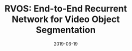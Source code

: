 ---
title: "RVOS: End-to-End Recurrent Network for Video Object Segmentation"
collection: publications
permalink: /publication/2019-CVPR-RVOS
excerpt: 
date: 2019-06-19
authors: "C. Ventura, M. Bellver, A. Girbau, A. Salvador, F. Marques, X. Giro-i-Nieto"
venue: 'Computer Vision and Pattern Recognition (CVPR)'
uri: 'https://imatge-upc.github.io/rvos/'
bibtex: /files/2019-CVPR-RVOS_bib.txt
pdf: https://openaccess.thecvf.com/content_CVPR_2019/papers/Ventura_RVOS_End-To-End_Recurrent_Network_for_Video_Object_Segmentation_CVPR_2019_paper.pdf
teaser: /images/teaser_rvos.jpg
---